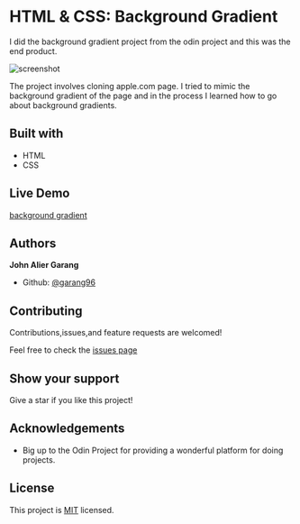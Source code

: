 # HTML & CSS: Background Gradient

I did the background gradient project from the odin project and this was the end product.

![screenshot](./images/screencapture-127-0-0-1-5500-index-html-2021-03-06-06_21_08.png)

The project involves cloning apple.com page. I tried to mimic the background gradient of the page and in the process I learned how to go about background gradients.

## Built with

- HTML
- CSS

## Live Demo

[background gradient](https://garang96.github.io/background-gradient/)

## Authors

**John Alier Garang**

- Github: [@garang96](https://github.com/garang96)

## Contributing

Contributions,issues,and feature requests are welcomed!

Feel free to check the [issues page](https://rawcdn.githack.com/garang96/background-gradient/tree/gradient)

## Show your support

Give a star if you like this project!

## Acknowledgements

* Big up to the Odin Project for providing a wonderful platform for doing projects.

## License

This project is [MIT](https://rawcdn.githack.com/garang96/background-gradient/tree/gradient) licensed.


